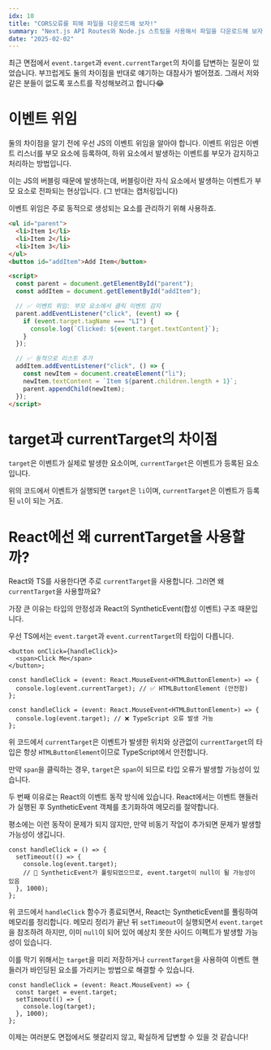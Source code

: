 ```yaml
---
idx: 10
title: "CORS오류를 피해 파일을 다운로드해 보자!"
summary: "Next.js API Routes와 Node.js 스트림을 사용해서 파일을 다운로드해 보자!"
date: "2025-02-02"
---
```


최근 면접에서 `event.target`과 `event.currentTarget`의 차이를 답변하는 질문이 있었습니다. 부끄럽게도 둘의 차이점을 반대로 얘기하는 대참사가 벌어졌죠. 그래서 저와 같은 분들이 없도록 포스트를 작성해보려고 합니다😂

# 이벤트 위임

둘의 차이점을 알기 전에 우선 JS의 이벤트 위임을 알아야 합니다. 이벤트 위임은 이벤트 리스너를 부모 요소에 등록하여, 하위 요소에서 발생하는 이벤트를 부모가 감지하고 처리하는 방법입니다.

이는 JS의 버블링 때문에 발생하는데, 버블링이란 자식 요소에서 발생하는 이벤트가 부모 요소로 전파되는 현상입니다. (그 반대는 캡처링입니다)

이벤트 위임은 주로 동적으로 생성되는 요소를 관리하기 위해 사용하죠.

```html
<ul id="parent">
  <li>Item 1</li>
  <li>Item 2</li>
  <li>Item 3</li>
</ul>
<button id="addItem">Add Item</button>

<script>
  const parent = document.getElementById("parent");
  const addItem = document.getElementById("addItem");

  // ✅ 이벤트 위임: 부모 요소에서 클릭 이벤트 감지
  parent.addEventListener("click", (event) => {
    if (event.target.tagName === "LI") {
      console.log(`Clicked: ${event.target.textContent}`);
    }
  });

  // ✅ 동적으로 리스트 추가
  addItem.addEventListener("click", () => {
    const newItem = document.createElement("li");
    newItem.textContent = `Item ${parent.children.length + 1}`;
    parent.appendChild(newItem);
  });
</script>
```

# target과 currentTarget의 차이점

`target`은 이벤트가 실제로 발생한 요소이며, `currentTarget`은 이벤트가 등록된 요소입니다.

위의 코드에서 이벤트가 실행되면 `target`은 `li`이며, `currentTarget`은 이벤트가 등록된 `ul`이 되는 거죠.

# React에선 왜 currentTarget을 사용할까?

React와 TS를 사용한다면 주로 `currentTarget`을 사용합니다. 그러면 왜 `currentTarget`을 사용할까요?

가장 큰 이유는 타입의 안정성과 React의 SyntheticEvent(합성 이벤트) 구조 때문입니다.

우선 TS에서는 `event.target`과 `event.currentTarget`의 타입이 다릅니다.

```tsx
<button onClick={handleClick}>
  <span>Click Me</span>
</button>;

const handleClick = (event: React.MouseEvent<HTMLButtonElement>) => {
  console.log(event.currentTarget); // ✅ HTMLButtonElement (안전함)
};

const handleClick = (event: React.MouseEvent<HTMLButtonElement>) => {
  console.log(event.target); // ❌ TypeScript 오류 발생 가능
};
```

위 코드에서 `currentTarget`은 이벤트가 발생한 위치와 상관없이 `currentTarget`의 타입은 항상 `HTMLButtonElement`이므로 TypeScript에서 안전합니다.

만약 `span`을 클릭하는 경우, `target`은 `span`이 되므로 타입 오류가 발생할 가능성이 있습니다.

두 번째 이유로는 React의 이벤트 동작 방식에 있습니다. React에서는 이벤트 핸들러가 실행된 후 SyntheticEvent 객체를 초기화하여 메모리를 절약합니다.

평소에는 이런 동작이 문제가 되지 않지만, 만약 비동기 작업이 추가되면 문제가 발생할 가능성이 생깁니다.

```tsx
const handleClick = () => {
  setTimeout(() => {
    console.log(event.target);
    // 🚨 SyntheticEvent가 풀링되었으므로, event.target이 null이 될 가능성이 있음
  }, 1000);
};
```

위 코드에서 `handleClick` 함수가 종료되면서, React는 SyntheticEvent를 풀링하여 메모리를 정리합니다. 메모리 정리가 끝난 뒤 `setTimeout`이 실행되면서 `event.target`을 참조하려 하지만, 이미 `null`이 되어 있어 예상치 못한 사이드 이펙트가 발생할 가능성이 있습니다.

이를 막기 위해서는 `target`을 미리 저장하거나 `currentTarget`을 사용하여 이벤트 핸들러가 바인딩된 요소를 가리키는 방법으로 해결할 수 있습니다.

```tsx
const handleClick = (event: React.MouseEvent) => {
  const target = event.target;
  setTimeout(() => {
    console.log(target);
  }, 1000);
};
```

이제는 여러분도 면접에서도 헷갈리지 않고, 확실하게 답변할 수 있을 것 같습니다!
